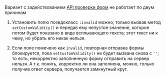 Вариант с задействованием [API проверки форм](https://developer.mozilla.org/ru/docs/Learn/Forms/Form_validation) не работает по двум причинам

1. Установить полю псевдокласс `:invalid` можно, только вызвав метод `setCustomValidity()` и передав ему непустое значение, которое потом будет показано в виде всплывающего текста; этот текст ни к чему, но убрать его никак нельзя.

2. Если поле помечено как `invalid`, повторная отправка формы блокируется, пока `setCustomValidity()` не будет вызвана снова с `''`; то есть, некорректно заполненную форму отправить на сервер нельзя. А т.к. понять, корректно ли она заполнена, можно, только получив ответ сервера, получается замкнутный круг.  
